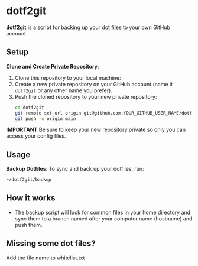 # dotf2git

**dotf2git** is a script for backing up your dot files to your own GitHub account.

## Setup

**Clone and Create Private Repository**:
1. Clone this repository to your local machine:
2. Create a new private repository on your GitHub account (name it `dotf2git` or any other name you prefer).
3. Push the cloned repository to your new private repository:
    ```bash
    cd dotf2git
    git remote set-url origin git@github.com:YOUR_GITHUB_USER_NAME/dotf2git.git
    git push -u origin main
    ```
    
**IMPORTANT** Be sure to keep your new repository private so only you can access your config files.

## Usage

**Backup Dotfiles**: To sync and back up your dotfiles, run:
```bash
~/dotf2git/backup
```

## How it works
- The backup script will look for common files in your home directory and sync them to a branch named after your computer name (hostname) and push them.

## Missing some dot files?
Add the file name to whitelist.txt
